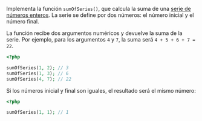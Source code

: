 
Implementa la función `sumOfSeries()`, que calcula la suma de una [serie de números enteros](https://ru.wikipedia.org/wiki/Числовой_ряд). La serie se define por dos números: el número inicial y el número final.

La función recibe dos argumentos numéricos y devuelve la suma de la serie. Por ejemplo, para los argumentos `4` y `7`, la suma será `4 + 5 + 6 + 7 = 22`.

```php
<?php

sumOfSeries(1, 2); // 3
sumOfSeries(1, 3); // 6
sumOfSeries(4, 7); // 22
```

Si los números inicial y final son iguales, el resultado será el mismo número:

```php
<?php

sumOfSeries(1, 1); // 1
```
